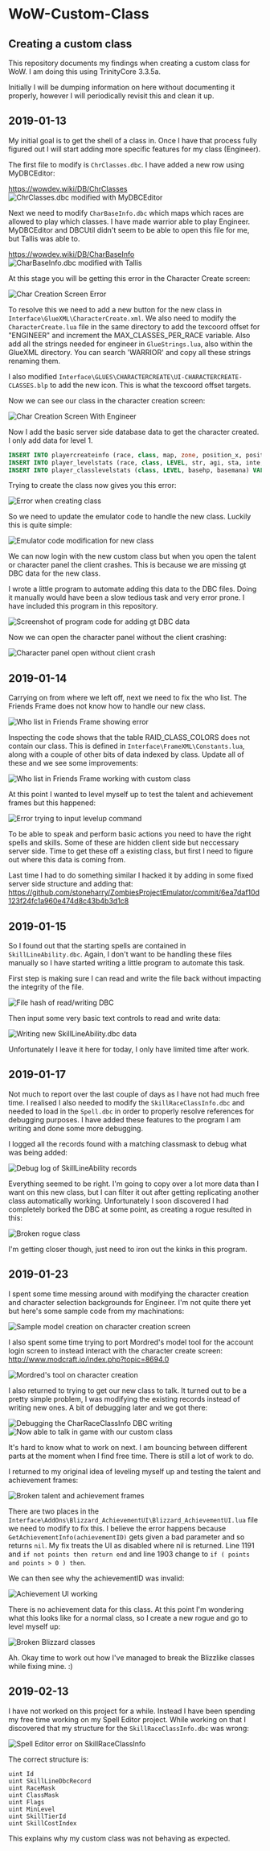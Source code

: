 # WoW-Custom-Class

## Creating a custom class ##

This repository documents my findings when creating a custom class for WoW. I am doing this using TrinityCore 3.3.5a.

Initially I will be dumping information on here without documenting it properly, however I will periodically revisit this and clean it up.

## 2019-01-13 ##

My initial goal is to get the shell of a class in. Once I have that process fully figured out I will start adding more specific features for my class (Engineer).

The first file to modify is `ChrClasses.dbc`. I have added a new row using MyDBCEditor:

https://wowdev.wiki/DB/ChrClasses
![ChrClasses.dbc modified with MyDBCEditor](https://i.imgur.com/KYF1c8X.png)

Next we need to modify `CharBaseInfo.dbc` which maps which races are allowed to play which classes. I have made warrior able to play Engineer. MyDBCEditor and DBCUtil didn't seem to be able to open this file for me, but Tallis was able to.

https://wowdev.wiki/DB/CharBaseInfo
![CharBaseInfo.dbc modified with Tallis](https://i.imgur.com/1Feg8Xm.png)

At this stage you will be getting this error in the Character Create screen:

![Char Creation Screen Error](https://i.imgur.com/PmTWSJQ.png)

To resolve this we need to add a new button for the new class in `Interface\GlueXML\CharacterCreate.xml`. We also need to modify the `CharacterCreate.lua` file in the same directory to add the texcoord offset for "ENGINEER" and increment the MAX_CLASSES_PER_RACE variable. Also add all the strings needed for engineer in `GlueStrings.lua`, also within the GlueXML directory. You can search 'WARRIOR' and copy all these strings renaming them.

I also modified `Interface\GLUES\CHARACTERCREATE\UI-CHARACTERCREATE-CLASSES.blp` to add the new icon. This is what the texcoord offset targets.

Now we can see our class in the character creation screen:

![Char Creation Screen With Engineer](https://i.imgur.com/rV7WT36.jpg)

Now I add the basic server side database data to get the character created. I only add data for level 1.

```sql
INSERT INTO playercreateinfo (race, class, map, zone, position_x, position_y, position_z, orientation) VALUES (1, 12, 0, 12, -8949.95, -132.493, 83.5312, 0);
INSERT INTO player_levelstats (race, class, LEVEL, str, agi, sta, inte, spi) VALUES (1, 12, 1, 17, 20, 21, 23, 25);
INSERT INTO player_classlevelstats (class, LEVEL, basehp, basemana) VALUES (12, 1, 20, 0);
```

Trying to create the class now gives you this error:

![Error when creating class](https://i.imgur.com/BTkuW2S.png)

So we need to update the emulator code to handle the new class. Luckily this is quite simple:

![Emulator code modification for new class](https://i.imgur.com/A1oNId4.png)

We can now login with the new custom class but when you open the talent or character panel the client crashes. This is because we are missing gt DBC data for the new class.

I wrote a little program to automate adding this data to the DBC files. Doing it manually would have been a slow tedious task and very error prone. I have included this program in this repository.

![Screenshot of program code for adding gt DBC data](https://i.imgur.com/1H3FjcP.png)

Now we can open the character panel without the client crashing:

![Character panel open without client crash](https://i.imgur.com/a46e3BW.png)

## 2019-01-14 ##

Carrying on from where we left off, next we need to fix the who list. The Friends Frame does not know how to handle our new class.

![Who list in Friends Frame showing error](https://i.imgur.com/7INPxvK.jpg)

Inspecting the code shows that the table RAID_CLASS_COLORS does not contain our class. This is defined in `Interface\FrameXML\Constants.lua`, along with a couple of other bits of data indexed by class. Update all of these and we see some improvements:

![Who list in Friends Frame working with custom class](https://i.imgur.com/ckpmCCQ.png)

At this point I wanted to level myself up to test the talent and achievement frames but this happened:

![Error trying to input levelup command](https://i.imgur.com/HAxew1h.png)

To be able to speak and perform basic actions you need to have the right spells and skills. Some of these are hidden client side but neccessary server side. Time to get these off a existing class, but first I need to figure out where this data is coming from.

Last time I had to do something similar I hacked it by adding in some fixed server side structure and adding that: https://github.com/stoneharry/ZombiesProjectEmulator/commit/6ea7daf10d123f24fc1a960e474d8c43b4b3d1c8

## 2019-01-15 ##

So I found out that the starting spells are contained in `SkillLineAbility.dbc`. Again, I don't want to be handling these files manually so I have started writing a little program to automate this task.

First step is making sure I can read and write the file back without impacting the integrity of the file.

![File hash of read/writing DBC](https://i.imgur.com/r6F5TPt.png)

Then input some very basic text controls to read and write data:

![Writing new SkillLineAbility.dbc data](https://i.imgur.com/xu1U0er.png)

Unfortunately I leave it here for today, I only have limited time after work.

## 2019-01-17 ##

Not much to report over the last couple of days as I have not had much free time. I realised I also needed to modify the `SkillRaceClassInfo.dbc` and needed to load in the `Spell.dbc` in order to properly resolve references for debugging purposes. I have added these features to the program I am writing and done some more debugging.

I logged all the records found with a matching classmask to debug what was being added:

![Debug log of SkillLineAbility records](https://i.imgur.com/EVSnk9P.png)

Everything seemed to be right. I'm going to copy over a lot more data than I want on this new class, but I can filter it out after getting replicating another class automatically working. Unfortunately I soon discovered I had completely borked the DBC at some point, as creating a rogue resulted in this:

![Broken rogue class](https://i.imgur.com/6jeXRKY.jpg)

I'm getting closer though, just need to iron out the kinks in this program.

## 2019-01-23 ##

I spent some time messing around with modifying the character creation and character selection backgrounds for Engineer. I'm not quite there yet but here's some sample code from my machinations:

![Sample model creation on character creation screen](https://i.imgur.com/rAUgz6c.png)

I also spent some time trying to port Mordred's model tool for the account login screen to instead interact with the character create screen: http://www.modcraft.io/index.php?topic=8694.0

![Mordred's tool on character creation](https://i.imgur.com/VSDgEBL.png)

I also returned to trying to get our new class to talk. It turned out to be a pretty simple problem, I was modifying the existing records instead of writing new ones. A bit of debugging later and we got there:

![Debugging the CharRaceClassInfo DBC writing](https://i.imgur.com/A9OYtdg.png)
![Now able to talk in game with our custom class](https://i.imgur.com/LmhABxh.jpg)

It's hard to know what to work on next. I am bouncing between different parts at the moment when I find free time. There is still a lot of work to do.

I returned to my original idea of leveling myself up and testing the talent and achievement frames:

![Broken talent and achievement frames](https://i.imgur.com/mWSsjcE.jpg)

There are two places in the `Interface\AddOns\Blizzard_AchievementUI\Blizzard_AchievementUI.lua` file we need to modify to fix this. I believe the error happens because `GetAchievementInfo(achievementID)` gets given a bad parameter and so returns `nil`. My fix treats the UI as disabled where nil is returned. Line 1191 and `if not points then return end` and line 1903 change to `if ( points and points > 0 ) then`.

We can then see why the achievementID was invalid:

![Achievement UI working](https://i.imgur.com/O9TKt8L.jpg)

There is no achievement data for this class. At this point I'm wondering what this looks like for a normal class, so I create a new rogue and go to level myself up:

![Broken Blizzard classes](https://i.imgur.com/iFYsQnE.png)

Ah. Okay time to work out how I've managed to break the Blizzlike classes while fixing mine. :)

## 2019-02-13 ##

I have not worked on this project for a while. Instead I have been spending my free time working on my Spell Editor project. While working on that I discovered that my structure for the `SkillRaceClassInfo.dbc` was wrong:

![Spell Editor error on SkillRaceClassInfo](https://i.imgur.com/kfQ1tZK.png)

The correct structure is:
```
uint Id
uint SkillLineDbcRecord
uint RaceMask
uint ClassMask
uint Flags
uint MinLevel
uint SkillTierId
uint SkillCostIndex
```

This explains why my custom class was not behaving as expected. 


